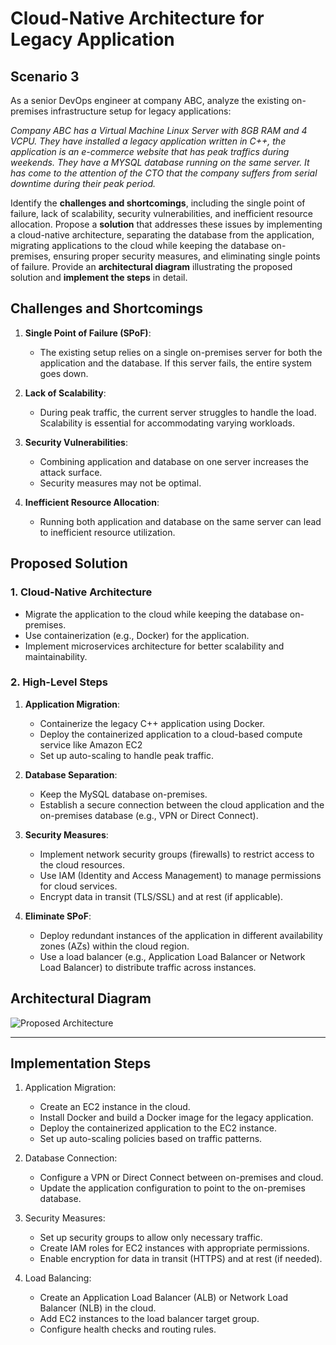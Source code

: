 # Cloud-Native Architecture for Legacy Application

## Scenario 3

As a senior DevOps engineer at company ABC, analyze the existing on-premises infrastructure setup for legacy applications:

_Company ABC has a Virtual Machine  Linux Server with 8GB RAM and 4 VCPU. They have installed a legacy application written in C++, the application is an e-commerce website that has peak traffics during weekends. They have a MYSQL database running on the same server. It has come to the attention of the CTO that the company suffers from serial downtime during their peak period._

Identify the **challenges and shortcomings**, including the single point of failure, lack of scalability, security vulnerabilities, and inefficient resource allocation. Propose a **solution** that addresses these issues by implementing a cloud-native architecture, separating the database from the application, migrating applications to the cloud while keeping the database on-premises, ensuring proper security measures, and eliminating single points of failure. Provide an **architectural diagram** illustrating the proposed solution and **implement the steps** in detail.

## Challenges and Shortcomings

1. **Single Point of Failure (SPoF)**:
   - The existing setup relies on a single on-premises server for both the application and the database. If this server fails, the entire system goes down.

2. **Lack of Scalability**:
   - During peak traffic, the current server struggles to handle the load. Scalability is essential for accommodating varying workloads.

3. **Security Vulnerabilities**:
   - Combining application and database on one server increases the attack surface.
   - Security measures may not be optimal.

4. **Inefficient Resource Allocation**:
   - Running both application and database on the same server can lead to inefficient resource utilization.

## Proposed Solution

### 1. Cloud-Native Architecture

- Migrate the application to the cloud while keeping the database on-premises.
- Use containerization (e.g., Docker) for the application.
- Implement microservices architecture for better scalability and maintainability.

### 2. High-Level Steps

1. **Application Migration**:
   - Containerize the legacy C++ application using Docker.
   - Deploy the containerized application to a cloud-based compute service like Amazon EC2
   - Set up auto-scaling to handle peak traffic.

2. **Database Separation**:
   - Keep the MySQL database on-premises.
   - Establish a secure connection between the cloud application and the on-premises database (e.g., VPN or Direct Connect).

3. **Security Measures**:
   - Implement network security groups (firewalls) to restrict access to the cloud resources.
   - Use IAM (Identity and Access Management) to manage permissions for cloud services.
   - Encrypt data in transit (TLS/SSL) and at rest (if applicable).

4. **Eliminate SPoF**:
   - Deploy redundant instances of the application in different availability zones (AZs) within the cloud region.
   - Use a load balancer (e.g., Application Load Balancer or Network Load Balancer) to distribute traffic across instances.

## Architectural Diagram

![Proposed Architecture](https://i.imgur.com/your-image-url.png)

---

## Implementation Steps

1. Application Migration:
   - Create an EC2 instance in the cloud.
   - Install Docker and build a Docker image for the legacy application.
   - Deploy the containerized application to the EC2 instance.
   - Set up auto-scaling policies based on traffic patterns.
  
2. Database Connection:
   - Configure a VPN or Direct Connect between on-premises and cloud.
   - Update the application configuration to point to the on-premises database.
  
3. Security Measures:
   - Set up security groups to allow only necessary traffic.
   - Create IAM roles for EC2 instances with appropriate permissions.
   - Enable encryption for data in transit (HTTPS) and at rest (if needed).
  
4. Load Balancing:
   - Create an Application Load Balancer (ALB) or Network Load Balancer (NLB) in the cloud.
   - Add EC2 instances to the load balancer target group.
   - Configure health checks and routing rules.
